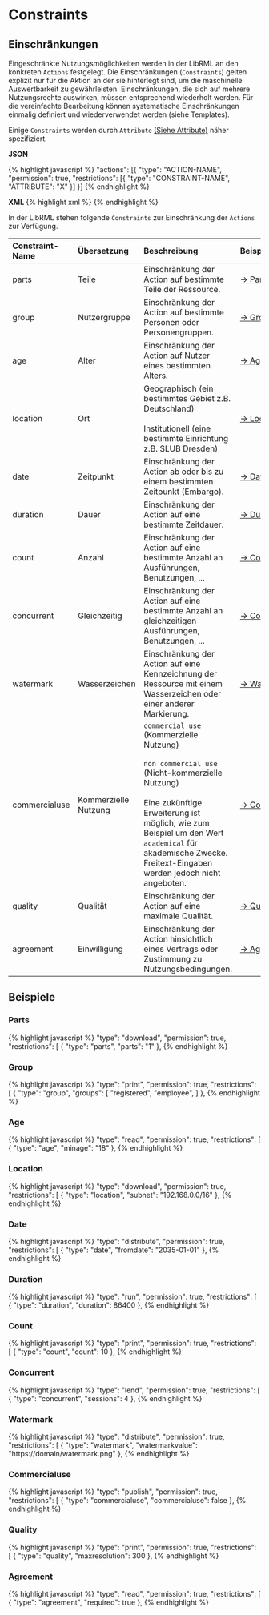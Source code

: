 # Constraints
## Einschränkungen

Eingeschränkte Nutzungsmöglichkeiten werden in der LibRML an den konkreten `Actions` festgelegt. Die Einschränkungen (`Constraints`) gelten explizit nur für die Aktion an der sie hinterlegt sind, um die maschinelle Auswertbarkeit zu gewährleisten. Einschränkungen, die sich auf mehrere Nutzungsrechte auswirken, müssen entsprechend wiederholt werden. Für die vereinfachte Bearbeitung können systematische Einschränkungen einmalig definiert und wiederverwendet werden (siehe Templates).

Einige `Constraints` werden durch `Attribute` [(Siehe Attribute)](attributes.markdown) näher spezifiziert.

**JSON**

{% highlight javascript %}
"actions": [{
    "type": "ACTION-NAME",
    "permission": true,
    "restrictions": [{
        "type": "CONSTRAINT-NAME",
        "ATTRIBUTE": "X"
     }]
}]
{% endhighlight %}

**XML**
{% highlight xml %}
<action type="ACTION-NAME" permission="true">
  <restriction type="CONSTRAINT-NAME" ATTRIBUTE="X"/>
</action>
{% endhighlight %}

In der LibRML stehen folgende `Constraints` zur Einschränkung der `Actions` zur Verfügung.

| Constraint-Name | Übersetzung | Beschreibung | Beispiel |
| :-------------- | :--------- | :---------- |:------- |
| parts | Teile | Einschränkung der Action auf bestimmte Teile der Ressource. | [→&nbsp;Parts](#parts) |
| group | Nutzergruppe | Einschränkung der Action auf bestimmte Personen oder Personengruppen. | [→&nbsp;Group](#group)|
| age | Alter | Einschränkung der Action auf Nutzer eines bestimmten Alters. | [→&nbsp;Age](#age) |
| location | Ort | Geographisch (ein bestimmtes Gebiet z.B. Deutschland)<br/><br/>Institutionell (eine bestimmte Einrichtung z.B. SLUB Dresden) | [→&nbsp;Location](#location)|
| date | Zeitpunkt | Einschränkung der Action ab oder bis zu einem bestimmten Zeitpunkt (Embargo). | [→&nbsp;Date](#date)|
| duration | Dauer | Einschränkung der Action auf eine bestimmte Zeitdauer. | [→&nbsp;Duration](#duration) |
| count | Anzahl | Einschränkung der Action auf eine bestimmte Anzahl an Ausführungen, Benutzungen, ... | [→&nbsp;Count](#count)|
| concurrent | Gleichzeitig | Einschränkung der Action auf eine bestimmte Anzahl an gleichzeitigen Ausführungen, Benutzungen, ... | [→&nbsp;Concurrent](#concurrent) |
| watermark | Wasserzeichen | Einschränkung der Action auf eine Kennzeichnung der Ressource mit einem Wasserzeichen oder einer anderer Markierung. | [→&nbsp;Watermark](#watermark)|
| commercialuse | Kommerzielle Nutzung | `commercial use` (Kommerzielle Nutzung)<br/><br/>`non commercial use` (Nicht-kommerzielle Nutzung)<br/><br/>Eine zukünftige Erweiterung ist möglich, wie zum Beispiel um den Wert `academical` für akademische Zwecke. Freitext-Eingaben werden jedoch nicht angeboten. | [→&nbsp;Commercialuse](#commercialuse)|
| quality | Qualität | Einschränkung der Action auf eine maximale Qualität. | [→&nbsp;Quality](#quality)|
| agreement | Einwilligung | Einschränkung der Action hinsichtlich eines Vertrags oder Zustimmung zu Nutzungsbedingungen. | [→&nbsp;Agreement](#agreement)|


## Beispiele

### Parts

{% highlight javascript %}
  "type": "download",
  "permission": true,
  "restrictions": [
    {
      "type": "parts",
      "parts": "1"
    },
{% endhighlight %}

### Group

{% highlight javascript %}
  "type": "print",
  "permission": true,
  "restrictions": [
    {
      "type": "group",
      "groups": [
        "registered",
        "employee",
      ]
    },
{% endhighlight %}

### Age
{% highlight javascript %}
  "type": "read",
  "permission": true,
  "restrictions": [
    {
      "type": "age",
      "minage": "18"
    },
{% endhighlight %}

### Location

{% highlight javascript %}
  "type": "download",
  "permission": true,
  "restrictions": [
    {
      "type": "location",
      "subnet": "192.168.0.0/16"
    },
{% endhighlight %}

### Date

{% highlight javascript %}
  "type": "distribute",
  "permission": true,
  "restrictions": [
    {
      "type": "date",
      "fromdate": "2035-01-01"
    },
{% endhighlight %}

### Duration

{% highlight javascript %}
  "type": "run",
  "permission": true,
  "restrictions": [
    {
      "type": "duration",
      "duration": 86400
    },
{% endhighlight %}

### Count

{% highlight javascript %}
  "type": "print",
  "permission": true,
  "restrictions": [
    {
      "type": "count",
      "count": 10
    },
{% endhighlight %}

### Concurrent

{% highlight javascript %}
  "type": "lend",
  "permission": true,
  "restrictions": [
    {
      "type": "concurrent",
      "sessions": 4
    },
{% endhighlight %}

### Watermark

{% highlight javascript %}
  "type": "distribute",
  "permission": true,
  "restrictions": [
    {
      "type": "watermark",
      "watermarkvalue": "https://domain/watermark.png"
    },
{% endhighlight %}

### Commercialuse

{% highlight javascript %}
  "type": "publish",
  "permission": true,
  "restrictions": [
    {
      "type": "commercialuse",
      "commercialuse": false
    },
{% endhighlight %}

### Quality

{% highlight javascript %}
  "type": "print",
  "permission": true,
  "restrictions": [
    {
      "type": "quality",
      "maxresolution": 300
    },
{% endhighlight %}

### Agreement

{% highlight javascript %}
  "type": "read",
  "permission": true,
  "restrictions": [
    {
      "type": "agreement",
      "required": true
    },
{% endhighlight %}
